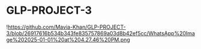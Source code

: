 # GLP-PROJECT-3

!https://github.com/Mavia-Khan/GLP-PROJECT-3/blob/26917616b534b343fe835757869a03d8b42ef5cc/WhatsApp%20Image%202025-01-01%20at%204.27.46%20PM.png
